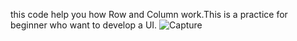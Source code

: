 this code help you how Row and Column work.This is a practice for beginner who want to develop a UI. 
![Capture](https://github.com/user-attachments/assets/94550800-d16a-453e-a34b-69204e404365)
